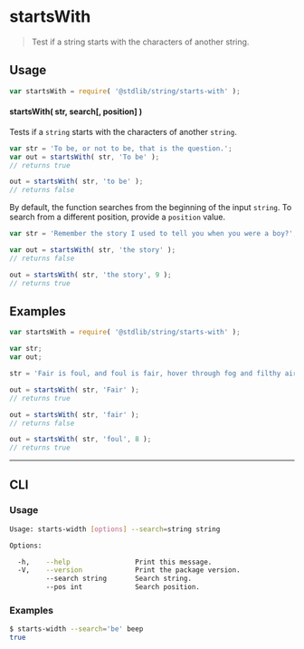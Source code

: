 # startsWith

> Test if a string starts with the characters of another string.


<section class="intro">

</section>

<!-- /.intro -->


<section class="usage">

## Usage

``` javascript
var startsWith = require( '@stdlib/string/starts-with' );
```

#### startsWith( str, search\[, position\] )

Tests if a `string` starts with the characters of another `string`.

``` javascript
var str = 'To be, or not to be, that is the question.';
var out = startsWith( str, 'To be' );
// returns true

out = startsWith( str, 'to be' );
// returns false
```

By default, the function searches from the beginning of the input `string`. To search from a different position, provide a `position` value.

``` javascript
var str = 'Remember the story I used to tell you when you were a boy?';

var out = startsWith( str, 'the story' );
// returns false

out = startsWith( str, 'the story', 9 );
// returns true
```

</section>

<!-- /.usage -->


<section class="examples">

## Examples

``` javascript
var startsWith = require( '@stdlib/string/starts-with' );

var str;
var out;

str = 'Fair is foul, and foul is fair, hover through fog and filthy air';

out = startsWith( str, 'Fair' );
// returns true

out = startsWith( str, 'fair' );
// returns false

out = startsWith( str, 'foul', 8 );
// returns true
```

</section>

<!-- /.examples -->


---

<section class="cli">

## CLI


<section class="usage">

### Usage

``` bash
Usage: starts-width [options] --search=string string

Options:

  -h,    --help                Print this message.
  -V,    --version             Print the package version.
         --search string       Search string.
         --pos int             Search position.
```

</section>

<!-- /.usage -->


<section class="examples">

### Examples

``` bash
$ starts-width --search='be' beep
true
```

</section>

<!-- /.examples -->

</section>

<!-- /.cli -->


<section class="links">

</section>

<!-- /.links -->
